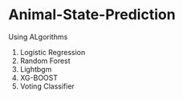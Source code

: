 # Animal-State-Prediction

Using ALgorithms
 1. Logistic Regression
 2. Random Forest
 3. Lightbgm
 4. XG-BOOST
 5. Voting Classifier
 
